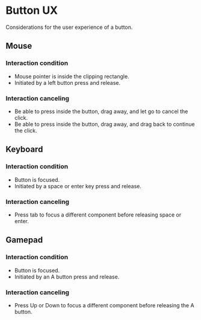 # Button UX

Considerations for the user experience of a button.

## Mouse

### Interaction condition

* Mouse pointer is inside the clipping rectangle.
* Initiated by a left button press and release.

### Interaction canceling

* Be able to press inside the button, drag away, and let go to cancel the click.
* Be able to press inside the button, drag away, and drag back to continue the click.

## Keyboard

### Interaction condition

* Button is focused.
* Initiated by a space or enter key press and release.

### Interaction canceling

* Press tab to focus a different component before releasing space or enter.

## Gamepad

### Interaction condition

* Button is focused.
* Initiated by an A button press and release.

### Interaction canceling

* Press Up or Down to focus a different component before releasing the A button.
